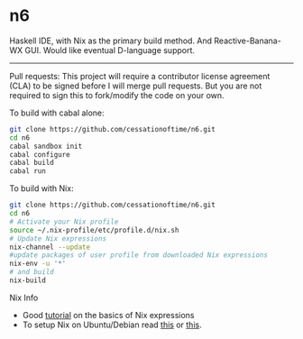 n6
=====

Haskell IDE, with Nix as the primary build method. And Reactive-Banana-WX GUI. Would like eventual D-language support.

---

Pull requests: This project will require a contributor license agreement (CLA) to be signed before I will merge pull requests.  But you are not required to sign this to fork/modify the code on your own.


To build with cabal alone:

```bash
git clone https://github.com/cessationoftime/n6.git
cd n6
cabal sandbox init
cabal configure
cabal build
cabal run
```

To build with Nix:

```bash
git clone https://github.com/cessationoftime/n6.git
cd n6
# Activate your Nix profile
source ~/.nix-profile/etc/profile.d/nix.sh
# Update Nix expressions
nix-channel --update
#update packages of user profile from downloaded Nix expressions
nix-env -u '*'
# and build
nix-build
```

Nix Info
* Good [tutorial](http://lethalman.blogspot.it/2014/07/nix-pill-4-basics-of-language.html) on the basics of Nix expressions 
* To setup Nix on Ubuntu/Debian read [this](http://lethalman.blogspot.com/2014/07/nix-pill-2-install-on-your-running.html) or [this](https://www.domenkozar.com/2014/01/02/getting-started-with-nix-package-manager/).


